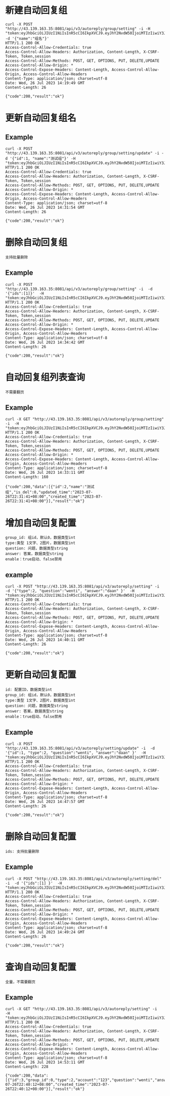 # 新建自动回复组

    curl -X POST "http://43.139.163.35:8081/api/v3/autoreply/group/setting" -i -H "token:eyJhbGciOiJIUzI1NiIsInR5cCI6IkpXVCJ9.eyJhY2NvdW50IjoiMTIzIiwiY3JlYXRlX3RpbWUiOjE2OTAzNzQwNDh9.v8EnBzvNZ9lPotme6RxevBMQfxw9HQkum3tQeBWKAMg"  -d '{"name":"组名"}'
    HTTP/1.1 200 OK
    Access-Control-Allow-Credentials: true
    Access-Control-Allow-Headers: Authorization, Content-Length, X-CSRF-Token, Token,session
    Access-Control-Allow-Methods: POST, GET, OPTIONS, PUT, DELETE,UPDATE
    Access-Control-Allow-Origin: *
    Access-Control-Expose-Headers: Content-Length, Access-Control-Allow-Origin, Access-Control-Allow-Headers
    Content-Type: application/json; charset=utf-8
    Date: Wed, 26 Jul 2023 14:19:49 GMT
    Content-Length: 26

    {"code":200,"result":"ok"}


# 更新自动回复组名


## Example 
    curl -X POST "http://43.139.163.35:8081/api/v3/autoreply/group/setting/update" -i -d '{"id":1, "name":"测试组"}' -H "token:eyJhbGciOiJIUzI1NiIsInR5cCI6IkpXVCJ9.eyJhY2NvdW50IjoiMTIzIiwiY3JlYXRlX3RpbWUiOjE2OTAzNzQwNDh9.v8EnBzvNZ9lPotme6RxevBMQfxw9HQkum3tQeBWKAMg" 
    HTTP/1.1 200 OK
    Access-Control-Allow-Credentials: true
    Access-Control-Allow-Headers: Authorization, Content-Length, X-CSRF-Token, Token,session
    Access-Control-Allow-Methods: POST, GET, OPTIONS, PUT, DELETE,UPDATE
    Access-Control-Allow-Origin: *
    Access-Control-Expose-Headers: Content-Length, Access-Control-Allow-Origin, Access-Control-Allow-Headers
    Content-Type: application/json; charset=utf-8
    Date: Wed, 26 Jul 2023 14:31:54 GMT
    Content-Length: 26

    {"code":200,"result":"ok"}


# 删除自动回复组

    支持批量删除

##  Example


    curl -X POST "http://43.139.163.35:8081/api/v3/autoreply/group/setting" -i  -d '{"ids":[1]}'  -H "token:eyJhbGciOiJIUzI1NiIsInR5cCI6IkpXVCJ9.eyJhY2NvdW50IjoiMTIzIiwiY3JlYXRlX3RpbWUiOjE2OTAzNzQwNDh9.v8EnBzvNZ9lPotme6RxevBMQfxw9HQkum3tQeBWKAMg" 
    HTTP/1.1 200 OK
    Access-Control-Allow-Credentials: true
    Access-Control-Allow-Headers: Authorization, Content-Length, X-CSRF-Token, Token,session
    Access-Control-Allow-Methods: POST, GET, OPTIONS, PUT, DELETE,UPDATE
    Access-Control-Allow-Origin: *
    Access-Control-Expose-Headers: Content-Length, Access-Control-Allow-Origin, Access-Control-Allow-Headers
    Content-Type: application/json; charset=utf-8
    Date: Wed, 26 Jul 2023 14:34:42 GMT
    Content-Length: 26

    {"code":200,"result":"ok"}


# 自动回复组列表查询
    不需要翻页

## Example

    curl -X GET "http://43.139.163.35:8081/api/v3/autoreply/group/setting" -i  -H "token:eyJhbGciOiJIUzI1NiIsInR5cCI6IkpXVCJ9.eyJhY2NvdW50IjoiMTIzIiwiY3JlYXRlX3RpbWUiOjE2OTAzNzQwNDh9.v8EnBzvNZ9lPotme6RxevBMQfxw9HQkum3tQeBWKAMg" 
    HTTP/1.1 200 OK
    Access-Control-Allow-Credentials: true
    Access-Control-Allow-Headers: Authorization, Content-Length, X-CSRF-Token, Token,session
    Access-Control-Allow-Methods: POST, GET, OPTIONS, PUT, DELETE,UPDATE
    Access-Control-Allow-Origin: *
    Access-Control-Expose-Headers: Content-Length, Access-Control-Allow-Origin, Access-Control-Allow-Headers
    Content-Type: application/json; charset=utf-8
    Date: Wed, 26 Jul 2023 14:33:11 GMT
    Content-Length: 160

    {"code":200,"data":[{"id":2,"name":"测试组","is_del":0,"updated_time":"2023-07-26T22:31:41+08:00","created_time":"2023-07-26T22:31:41+08:00"}],"result":"ok"}



# 增加自动回复配置
    group_id: 组id，默认0，数据类型int
    type:类型 1文字、2图片，数据类型int
    question: 问题，数据类型string
    answer: 答案，数据类型string
    enable：true启动、false禁用

## example 


    curl -X POST "http://43.139.163.35:8081/api/v3/autoreply/setting" -i  -d '{"type":2, "question":"wenti", "answer":"daan" }'  -H "token:eyJhbGciOiJIUzI1NiIsInR5cCI6IkpXVCJ9.eyJhY2NvdW50IjoiMTIzIiwiY3JlYXRlX3RpbWUiOjE2OTAzNzQwNDh9.v8EnBzvNZ9lPotme6RxevBMQfxw9HQkum3tQeBWKAMg" 
    HTTP/1.1 200 OK
    Access-Control-Allow-Credentials: true
    Access-Control-Allow-Headers: Authorization, Content-Length, X-CSRF-Token, Token,session
    Access-Control-Allow-Methods: POST, GET, OPTIONS, PUT, DELETE,UPDATE
    Access-Control-Allow-Origin: *
    Access-Control-Expose-Headers: Content-Length, Access-Control-Allow-Origin, Access-Control-Allow-Headers
    Content-Type: application/json; charset=utf-8
    Date: Wed, 26 Jul 2023 14:40:11 GMT
    Content-Length: 26

    {"code":200,"result":"ok"}


# 更新自动回复配置

    id: 配置ID，数据类型int
    group_id: 组id，默认0，数据类型int
    type:类型 1文字、2图片，数据类型int
    question: 问题，数据类型string
    answer: 答案，数据类型string
    enable：true启动、false禁用


## Example



    curl -X POST "http://43.139.163.35:8081/api/v3/autoreply/setting/update" -i  -d '{"id":1, "type":2, "question":"wenti", "answer":"daan" }'  -H "token:eyJhbGciOiJIUzI1NiIsInR5cCI6IkpXVCJ9.eyJhY2NvdW50IjoiMTIzIiwiY3JlYXRlX3RpbWUiOjE2OTAzNzQwNDh9.v8EnBzvNZ9lPotme6RxevBMQfxw9HQkum3tQeBWKAMg" 
    HTTP/1.1 200 OK
    Access-Control-Allow-Credentials: true
    Access-Control-Allow-Headers: Authorization, Content-Length, X-CSRF-Token, Token,session
    Access-Control-Allow-Methods: POST, GET, OPTIONS, PUT, DELETE,UPDATE
    Access-Control-Allow-Origin: *
    Access-Control-Expose-Headers: Content-Length, Access-Control-Allow-Origin, Access-Control-Allow-Headers
    Content-Type: application/json; charset=utf-8
    Date: Wed, 26 Jul 2023 14:47:57 GMT
    Content-Length: 26

    {"code":200,"result":"ok"}


# 删除自动回复配置

    ids: 支持批量删除


## Example

    curl -X POST "http://43.139.163.35:8081/api/v3/autoreply/setting/del" -i  -d '{"ids":[1] }'  -H "token:eyJhbGciOiJIUzI1NiIsInR5cCI6IkpXVCJ9.eyJhY2NvdW50IjoiMTIzIiwiY3JlYXRlX3RpbWUiOjE2OTAzNzQwNDh9.v8EnBzvNZ9lPotme6RxevBMQfxw9HQkum3tQeBWKAMg" 
    HTTP/1.1 200 OK
    Access-Control-Allow-Credentials: true
    Access-Control-Allow-Headers: Authorization, Content-Length, X-CSRF-Token, Token,session
    Access-Control-Allow-Methods: POST, GET, OPTIONS, PUT, DELETE,UPDATE
    Access-Control-Allow-Origin: *
    Access-Control-Expose-Headers: Content-Length, Access-Control-Allow-Origin, Access-Control-Allow-Headers
    Content-Type: application/json; charset=utf-8
    Date: Wed, 26 Jul 2023 14:49:24 GMT
    Content-Length: 26

    {"code":200,"result":"ok"}


# 查询自动回复配置

    全量，不需要翻页

## Example

    curl -X GET "http://43.139.163.35:8081/api/v3/autoreply/setting" -i    -H "token:eyJhbGciOiJIUzI1NiIsInR5cCI6IkpXVCJ9.eyJhY2NvdW50IjoiMTIzIiwiY3JlYXRlX3RpbWUiOjE2OTAzNzQwNDh9.v8EnBzvNZ9lPotme6RxevBMQfxw9HQkum3tQeBWKAMg" 
    HTTP/1.1 200 OK
    Access-Control-Allow-Credentials: true
    Access-Control-Allow-Headers: Authorization, Content-Length, X-CSRF-Token, Token,session
    Access-Control-Allow-Methods: POST, GET, OPTIONS, PUT, DELETE,UPDATE
    Access-Control-Allow-Origin: *
    Access-Control-Expose-Headers: Content-Length, Access-Control-Allow-Origin, Access-Control-Allow-Headers
    Content-Type: application/json; charset=utf-8
    Date: Wed, 26 Jul 2023 14:53:11 GMT
    Content-Length: 228

    {"code":200,"data":[{"id":3,"group_id":0,"type":2,"account":"123","question":"wenti","answer":"daan","enable":null,"is_del":0,"updated_time":"2023-07-26T22:40:12+08:00","created_time":"2023-07-26T22:40:12+08:00"}],"result":"ok"}